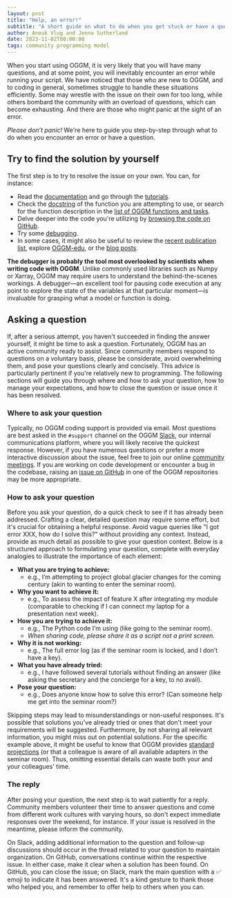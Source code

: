 ```yaml
---
layout: post
title: "Help, an error!"
subtitle: "A short guide on what to do when you get stuck or have a question"
author: Anouk Vlug and Jenna Sutherland
date: 2023-11-02T00:00:00
tags: community programming model
---
```


When you start using OGGM, it is very likely that you will have many questions, and at some point, you will inevitably encounter an error while running your script. We have noticed that those who are new to OGGM, and to coding in general, sometimes struggle to handle these situations efficiently. Some may wrestle with the issue on their own for too long, while others bombard the community with an overload of questions, which can become exhausting. And there are those who might panic at the sight of an error.

*Please don’t panic!* We're here to guide you step-by-step through what to do when you encounter an error or have a question.

## Try to find the solution by yourself

The first step is to try to resolve the issue on your own. You can, for instance:

- Read the [documentation](https://docs.oggm.org/en/stable/) and go through the [tutorials](https://oggm.org/tutorials/stable/notebooks/welcome.html).
- Check the [docstring](https://www.geeksforgeeks.org/python-docstrings/) of the function you are attempting to use, or search for the function description in the [list of OGGM functions and tasks](https://docs.oggm.org/en/stable/api.html).
- Delve deeper into the code you're utilizing by [browsing the code on GitHub](https://github.com/OGGM/oggm).
- Try some [debugging](https://code.visualstudio.com/docs/editor/debugging).
- In some cases, it might also be useful to review the [recent publication list](https://oggm.org/publications/), explore [OGGM-edu](https://edu.oggm.org/en/latest/), or the [blog posts](https://oggm.org/search/index.html).

**The debugger is probably the tool most overlooked by scientists when writing code with OGGM**. Unlike commonly used libraries such as Numpy or Xarray, OGGM may require users to understand the behind-the-scenes workings. A debugger—an excellent tool for pausing code execution at any point to explore the state of the variables at that particular moment—is invaluable for grasping what a model or function is doing.

## Asking a question

If, after a serious attempt, you haven't succeeded in finding the answer yourself, it might be time to ask a question. Fortunately, OGGM has an active community ready to assist. Since community members respond to questions on a voluntary basis, please be considerate, avoid overwhelming them, and pose your questions clearly and concisely. This advice is particularly pertinent if you're relatively new to programming. The following sections will guide you through where and how to ask your question, how to manage your expectations, and how to close the question or issue once it has been resolved.

### Where to ask your question

Typically, no OGGM coding support is provided via email. Most questions are best asked in the `#support` channel on the OGGM [Slack](https://oggm.org/2022/10/11/Welcome-to-the-OGGM-Slack/), our internal communications platform, where you will likely receive the quickest response. However, if you have numerous questions or prefer a more interactive discussion about the issue, feel free to join our online [community meetings](https://oggm.org/meetings/). If you are working on code development or encounter a bug in the codebase, raising an [issue on GitHub](https://github.com/OGGM/oggm/issues) in one of the OGGM repositories may be more appropriate.

### How to ask your question

Before you ask your question, do a quick check to see if it has already been addressed. Crafting a clear, detailed question may require some effort, but it's crucial for obtaining a helpful response. Avoid vague queries like "I got error XXX, how do I solve this?" without providing any context. Instead, provide as much detail as possible to give your question context. Below is a structured approach to formulating your question, complete with everyday analogies to illustrate the importance of each element:

- **What you are trying to achieve:**
  - e.g., I’m attempting to project global glacier changes for the coming century (akin to wanting to enter the seminar room).
- **Why you want to achieve it:**
  - e.g., To assess the impact of feature X after integrating my module (comparable to checking if I can connect my laptop for a presentation next week).
- **How you are trying to achieve it:**
  - e.g., The Python code I’m using (like going to the seminar room).
  - _When sharing code, please share it as a script not a print screen._
- **Why it is not working:**
  - e.g., The full error log (as if the seminar room is locked, and I don’t have a key).
- **What you have already tried:**
  - e.g., I have followed several tutorials without finding an answer (like asking the secretary and the concierge for a key, to no avail).
- **Pose your question:**
  - e.g., Does anyone know how to solve this error? (Can someone help me get into the seminar room?)

Skipping steps may lead to misunderstandings or non-useful responses. It's possible that solutions you've already tried or ones that don't meet your requirements will be suggested. Furthermore, by not sharing all relevant information, you might miss out on potential solutions. For the specific example above, it might be useful to know that OGGM provides [standard projections](https://docs.oggm.org/en/stable/download-projections.html) (or that a colleague is aware of all available adapters in the seminar room). Thus, omitting essential details can waste both your and your colleagues' time.

### The reply

After posing your question, the next step is to wait patiently for a reply. Community members volunteer their time to answer questions and come from different work cultures with varying hours, so don't expect immediate responses over the weekend, for instance. If your issue is resolved in the meantime, please inform the community.

On Slack, adding additional information to the question and follow-up discussions should occur in the thread related to your question to maintain organization. On GitHub, conversations continue within the respective issue. In either case, make it clear when a solution has been found. On GitHub, you can close the issue; on Slack, mark the main question with a ✅ emoji to indicate it has been answered. It's a kind gesture to thank those who helped you, and remember to offer help to others when you can.

